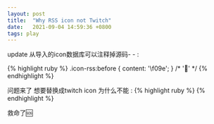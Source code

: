 ```yaml
---
layout: post
title:  "Why RSS icon not Twitch"
date:   2021-09-04 14:59:36 +0800
tags: play
---
```

update
从导入的icon数据库可以注释掉源码- -
:

{% highlight ruby %}
.icon-rss:before { content: '\f09e'; } /* '' */
{% endhighlight %}

问题来了 想要替换成twitch icon 为什么不能
:
{% highlight ruby %}
<a class="social-link social-twitch" href="{...}">
  <i class="icon-twitch"></i>
</a>
{% endhighlight %}

救命了🆘
